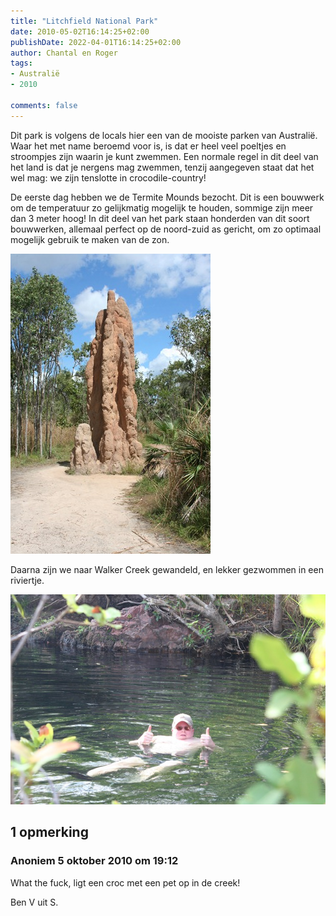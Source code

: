 ```yaml
---
title: "Litchfield National Park"
date: 2010-05-02T16:14:25+02:00
publishDate: 2022-04-01T16:14:25+02:00
author: Chantal en Roger
tags:
- Australië
- 2010

comments: false
---
```


Dit park is volgens de locals hier een van de mooiste parken van Australië. Waar het met name beroemd voor is, is dat er heel veel poeltjes en stroompjes zijn waarin je kunt zwemmen. Een normale regel in dit deel van het land is dat je nergens mag zwemmen, tenzij aangegeven staat dat het wel mag: we zijn tenslotte in crocodile-country!

De eerste dag hebben we de Termite Mounds bezocht. Dit is een bouwwerk om de temperatuur zo gelijkmatig mogelijk te houden, sommige zijn meer dan 3 meter hoog! In dit deel van het park staan honderden van dit soort bouwwerken, allemaal perfect op de noord-zuid as gericht, om zo optimaal mogelijk gebruik te maken van de zon.

![Termite Mounds](./images/IMG_29842.jpg)

Daarna zijn we naar Walker Creek gewandeld, en lekker gezwommen in een riviertje.

![Walker Creek](./images/IMG_30012.jpg)

## 1 opmerking

### Anoniem 5 oktober 2010 om 19:12

What the fuck, ligt een croc met een pet op in de creek!

Ben V uit S.

